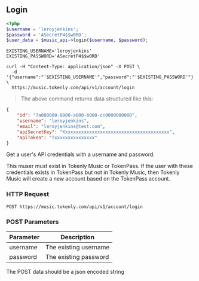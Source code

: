 ## Login

```php
<?php
$username = 'leroyjenkins';
$password = 'ASecretP4$$w0RD';
$user_data = $music_api->login($username, $password);
```

```shell
EXISTING_USERNAME='leroyjenkins'
EXISTING_PASSWORD='ASecretP4$$w0RD'

curl -H "Content-Type: application/json" -X POST \
  -d '{"username":"'$EXISTING_USERNAME'","password":"'$EXISTING_PASSWORD'"}' \
  https://music.tokenly.com/api/v1/account/login 

```

> The above command returns data structured like this:

```json
{
    "id": "7a000000-8000-a000-b000-cc0000000000",
    "username": "leroyjenkins",
    "email": "leroyjenkins@test.com",
    "apiSecretKey": "Kxxxxxxxxxxxxxxxxxxxxxxxxxxxxxxxxxxxxxxx",
    "apiToken": "Txxxxxxxxxxxxxxx"
}
```

Get a user's API credentials with a username and password.

This muser must exist in Tokenly Music or TokenPass.  If the user with these credentials exists in TokenPass but not in Tokenly Music, then Tokenly Music will create a new account based on the TokenPass account.

### HTTP Request

`POST https://music.tokenly.com/api/v1/account/login`


### POST Parameters

Parameter | Description
--------- | -----------
username  | The existing username
password  | The existing password

<aside class="notice">The POST data should be a json encoded string</aside>

